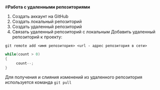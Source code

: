 #**Работа с удаленными репозиториями**
1. Создать аккаунт на GitHub
2. Создать локальный репозиторий
3. Создать удаленный репозиторий
4. Связать удаленный репозиторий с локальным
Добавить удаленный репозиторий к проекту:
```
git remote add <имя репозитория> <url - адрес репозитория в сети>
```
```C#
while(count > 0)
{
     count--;
}
```
Для получения и слияния изменений из удаленного репозитория используется команда `git pull`
